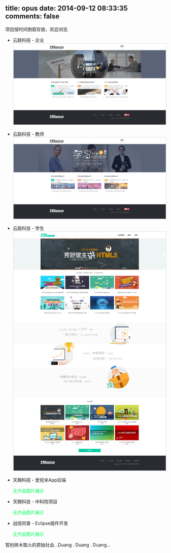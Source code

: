 title: opus
date: 2014-09-12 08:33:35
comments: false
---
项目按时间倒叙存放，欢迎浏览.

- 云路科技 - 企业
	<img src="/imgs/yunlu/enterprise.jpg" alt="云路科技企业端" style="padding:2px;background: #ececec;"/>

- 云路科技 - 教师
	<img src="/imgs/yunlu/teacher.jpg" alt="云路科技教师端" style="padding:2px;background: #ececec;"/>

- 云路科技 - 学生
	<img src="/imgs/yunlu/student.png" alt="云路科技学生端" style="padding:2px;background: #ececec;"/>

- 天赐科技 - 爱挖米App后端
	
	<span style="color: rgb(0, 255, 90);">无作品图片展示</span>
	
- 天赐科技 - 中科院项目
	
	<span style="color: rgb(0, 255, 90);">无作品图片展示</span>

- 战信同普 - Eclipse插件开发

	<span style="color: rgb(0, 255, 90);">无作品图片展示</span>

暂别砖木取火的原始社会...Duang . Duang . Duang...